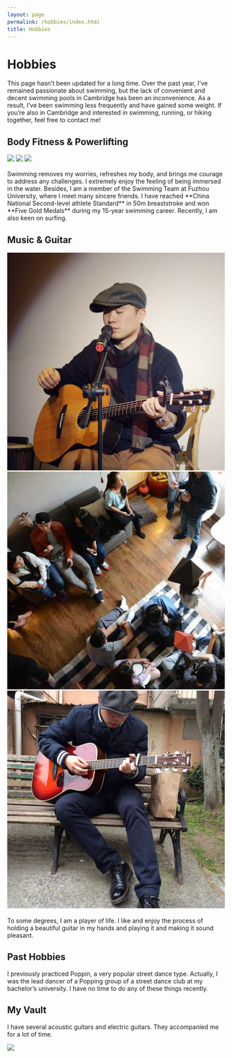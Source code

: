 ```yaml
---
layout: page
permalink: /hobbies/index.html
title: Hobbies
---
```


# Hobbies

This page hasn’t been updated for a long time. Over the past year, I’ve remained passionate about swimming, but the lack of convenient and decent swimming pools in Cambridge has been an inconvenience. As a result, I’ve been swimming less frequently and have gained some weight. If you’re also in Cambridge and interested in swimming, running, or hiking together, feel free to contact me!

## Body Fitness & Powerlifting

<div class="third">
<img src="/images/swimming2.JPG">
<img src="/images/swimming.JPG">
<img src="/images/surfing1.JPG">
</div>
<br>Swimming removes my worries, refreshes my body, and brings me courage to address any challenges. I extremely enjoy the feeling of being immersed in the water. Besides, I am a member of the Swimming Team at Fuzhou University, where I meet many sincere friends. I have reached **China National Second-level athlete Standard** in 50m breaststroke and won **Five Gold Medals** during my 15-year swimming career. Recently, I am also keen on surfing.

## Music & Guitar

<div class="third">
<img src="/images/lgwguitar1.jpg">
<img src="/images/lgwguitar2.jpg">
<img src="/images/lgwguitar3.jpg">
</div>
<br>To some degrees, I am a player of life. I like and enjoy the process of holding a beautiful guitar in my hands and playing it and making it sound pleasant.


## Past Hobbies

I previously practiced Poppin, a very popular street dance type. Actually, I was the lead dancer of a Popping group of a street dance club at my bachelor’s university. I have no time to do any of these things recently.

## My Vault

I have several acoustic guitars and electric guitars. They accompanied me for a lot of time.

<div>
<img src="/images/cat.JPG">
</div>
<br>


